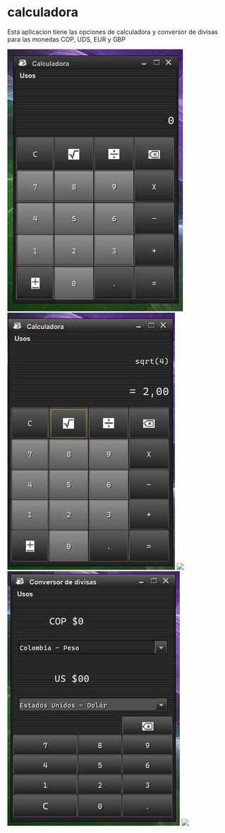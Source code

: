 # calculadora

Esta aplicacion tiene las opciones de calculadora y conversor de divisas para las monedas COP, UDS, EUR y GBP


![](./images/calculadora1.JPG)
![](./images/calculadora2.JPG)
![](./images/calculadora3.JPG)
![](./images/conversor1.JPG)
![](./images/conversor2.JPG)

